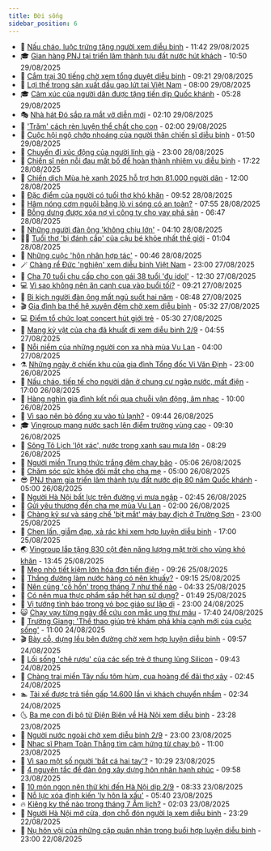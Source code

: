```yaml
---
title: Đời sống
sidebar_position: 6
---
```


<!-- vnexpress-doi-song:START -->
- 🚀 [Nấu cháo, luộc trứng tặng người xem diễu binh](https://vnexpress.net/nau-chao-luoc-trung-tang-nguoi-xem-dieu-binh-4933241.html) - 11:42 29/08/2025
- 🎓 [Gian hàng PNJ tại triển lãm thành tựu đất nước hút khách](https://vnexpress.net/gian-hang-pnj-tai-trien-lam-thanh-tuu-dat-nuoc-hut-khach-4933260.html) - 10:50 29/08/2025
- 🚦 [Cắm trại 30 tiếng chờ xem tổng duyệt diễu binh](https://vnexpress.net/cam-trai-30-tieng-cho-xem-tong-duyet-dieu-binh-4933167.html) - 09:21 29/08/2025
- 🦣 [Lợi thế trong sản xuất dầu gạo lứt tại Việt Nam](https://vnexpress.net/loi-the-trong-san-xuat-dau-gao-lut-tai-viet-nam-4932784.html) - 08:00 29/08/2025
- 🎓 [Cảm xúc của người dân được tặng tiền dịp Quốc khánh](https://vnexpress.net/cam-xuc-cua-nguoi-dan-duoc-tang-tien-dip-quoc-khanh-4932941.html) - 05:28 29/08/2025
- 🎭 [Nhà hát Đó sắp ra mắt vở diễn mới](https://vnexpress.net/nha-hat-do-sap-ra-mat-vo-dien-moi-4932912.html) - 02:10 29/08/2025
- 🦅 [&#39;Trăm&#39; cách rèn luyện thể chất cho con](https://vnexpress.net/tram-cach-ren-luyen-the-chat-cho-con-4932897.html) - 02:00 29/08/2025
- 🎃 [Cuộc hội ngộ chớp nhoáng của người thân chiến sĩ diễu binh](https://vnexpress.net/cuoc-hoi-ngo-chop-nhoang-cua-nguoi-than-chien-si-dieu-binh-4932780.html) - 01:50 29/08/2025
- 💪 [Chuyến đi xúc động của người lính già](https://vnexpress.net/chuyen-di-xuc-dong-cua-nguoi-linh-gia-4932813.html) - 23:00 28/08/2025
- 🐻 [Chiến sĩ nén nỗi đau mất bố để hoàn thành nhiệm vụ diễu binh](https://vnexpress.net/chien-si-nen-noi-dau-mat-bo-de-hoan-thanh-nhiem-vu-dieu-binh-4932623.html) - 17:22 28/08/2025
- 🧠 [Chiến dịch Mùa hè xanh 2025 hỗ trợ hơn 81.000 người dân](https://vnexpress.net/chien-dich-mua-he-xanh-2025-ho-tro-hon-81-000-nguoi-dan-4932774.html) - 12:00 28/08/2025
- 🐘 [Đặc điểm của người có tuổi thơ khó khăn](https://vnexpress.net/dac-diem-cua-nguoi-co-tuoi-tho-kho-khan-4932719.html) - 09:52 28/08/2025
- 👹 [Hâm nóng cơm nguội bằng lò vi sóng có an toàn?](https://vnexpress.net/ham-nong-com-nguoi-bang-lo-vi-song-co-an-toan-4932669.html) - 07:55 28/08/2025
- 💂 [Bỗng dưng được xóa nợ vì công ty cho vay phá sản](https://vnexpress.net/bong-dung-duoc-xoa-no-vi-cong-ty-cho-vay-pha-san-4932395.html) - 06:47 28/08/2025
- 🦍 [Những người đàn ông &#39;không chịu lớn&#39;](https://vnexpress.net/nhung-nguoi-dan-ong-khong-chiu-lon-4932243.html) - 04:10 28/08/2025
- 🧑‍🏫 [Tuổi thơ &#39;bị đánh cắp&#39; của cậu bé khỏe nhất thế giới](https://vnexpress.net/tuoi-tho-bi-danh-cap-cua-cau-be-khoe-nhat-the-gioi-4932358.html) - 01:04 28/08/2025
- 🧰 [Những cuộc &#39;hôn nhân hợp tác&#39;](https://vnexpress.net/nhung-cuoc-hon-nhan-hop-tac-4932169.html) - 00:46 28/08/2025
- 🪄 [Chàng rể Đức &#39;nghiện&#39; xem diễu binh Việt Nam](https://vnexpress.net/chang-re-duc-nghien-xem-dieu-binh-viet-nam-4929480.html) - 23:00 27/08/2025
- 🐲 [Cha 70 tuổi chu cấp cho con gái 38 tuổi &#39;đu idol&#39;](https://vnexpress.net/cha-70-tuoi-chu-cap-cho-con-gai-38-tuoi-du-idol-4931740.html) - 12:30 27/08/2025
- 💻 [Vì sao không nên ăn canh cua vào buổi tối?](https://vnexpress.net/vi-sao-khong-nen-an-canh-cua-vao-buoi-toi-4932255.html) - 09:21 27/08/2025
- 🐘 [Bi kịch người đàn ông mất ngủ suốt hai năm](https://vnexpress.net/bi-kich-nguoi-dan-ong-mat-ngu-suot-hai-nam-4931872.html) - 08:48 27/08/2025
- 🎬 [Gia đình ba thế hệ xuyên đêm chờ xem diễu binh](https://vnexpress.net/gia-dinh-ba-the-he-xuyen-dem-cho-xem-dieu-binh-4932108.html) - 05:32 27/08/2025
- 💻 [Điểm tổ chức loạt concert hút giới trẻ](https://vnexpress.net/diem-to-chuc-loat-concert-hut-gioi-tre-4931822.html) - 05:30 27/08/2025
- 🧰 [Mang kỷ vật của cha đã khuất đi xem diễu binh 2/9](https://vnexpress.net/mang-ky-vat-cua-cha-da-khuat-di-xem-dieu-binh-2-9-4931297.html) - 04:55 27/08/2025
- 🫣 [Nỗi niềm của những người con xa nhà mùa Vu Lan](https://vnexpress.net/noi-niem-cua-nhung-nguoi-con-xa-nha-mua-vu-lan-4931899.html) - 04:00 27/08/2025
- ⚗️ [Những ngày ở chiến khu của gia đình Tổng đốc Vi Văn Định](https://vnexpress.net/nhung-ngay-o-chien-khu-cua-gia-dinh-tong-doc-vi-van-dinh-4930511.html) - 23:00 26/08/2025
- 🌊 [Nấu cháo, tiếp tế cho người dân ở chung cư ngập nước, mất điện](https://vnexpress.net/nau-chao-tiep-te-cho-nguoi-dan-o-chung-cu-ngap-nuoc-mat-dien-4931884.html) - 17:00 26/08/2025
- 💃 [Hàng nghìn gia đình kết nối qua chuỗi vận động, âm nhạc](https://vnexpress.net/hang-nghin-gia-dinh-ket-noi-qua-chuoi-van-dong-am-nhac-4931739.html) - 10:00 26/08/2025
- 🦆 [Vì sao nên bỏ đồng xu vào tủ lạnh?](https://vnexpress.net/vi-sao-nen-bo-dong-xu-vao-tu-lanh-4931216.html) - 09:44 26/08/2025
- 🎓 [Vingroup mang nước sạch lên điểm trường vùng cao](https://vnexpress.net/vingroup-mang-nuoc-sach-len-diem-truong-vung-cao-4931775.html) - 09:30 26/08/2025
- 💪 [Sông Tô Lịch &#39;lột xác&#39;, nước trong xanh sau mưa lớn](https://vnexpress.net/song-to-lich-lot-xac-nuoc-trong-xanh-sau-mua-lon-4931714.html) - 08:29 26/08/2025
- 🤔 [Người miền Trung thức trắng đêm chạy bão](https://vnexpress.net/nguoi-mien-trung-thuc-trang-dem-chay-bao-4931525.html) - 05:06 26/08/2025
- 🧰 [Chăm sóc sức khỏe đôi mắt cho cha mẹ](https://vnexpress.net/cham-soc-suc-khoe-doi-mat-cho-cha-me-4931612.html) - 05:00 26/08/2025
- 😎 [PNJ tham gia triển lãm thành tựu đất nước dịp 80 năm Quốc khánh](https://vnexpress.net/pnj-tham-gia-trien-lam-thanh-tuu-dat-nuoc-dip-80-nam-quoc-khanh-4931555.html) - 05:00 26/08/2025
- 🌮 [Người Hà Nội bất lực trên đường vì mưa ngập](https://vnexpress.net/nguoi-ha-noi-bat-luc-tren-duong-vi-mua-ngap-4931480.html) - 02:45 26/08/2025
- 🧠 [Gửi yêu thương đến cha mẹ mùa Vu Lan](https://vnexpress.net/gui-yeu-thuong-den-cha-me-mua-vu-lan-4931409.html) - 02:00 26/08/2025
- 🎡 [Chàng kỹ sư và sáng chế &#39;bịt mắt&#39; máy bay địch ở Trường Sơn](https://vnexpress.net/chang-ky-su-va-sang-che-bit-mat-may-bay-dich-o-truong-son-4927843.html) - 23:00 25/08/2025
- 🎡 [Chen lấn, giẫm đạp, xả rác khi xem hợp luyện diễu binh](https://vnexpress.net/chen-lan-giam-dap-xa-rac-khi-xem-hop-luyen-dieu-binh-4931413.html) - 17:00 25/08/2025
- 🌏 [Vingroup lắp tặng 830 cột đèn năng lượng mặt trời cho vùng khó khăn](https://vnexpress.net/vingroup-lap-tang-830-cot-den-nang-luong-mat-troi-cho-vung-kho-khan-4931397.html) - 13:45 25/08/2025
- 🐻 [Mẹo nhỏ tiết kiệm lớn hóa đơn tiền điện](https://vnexpress.net/meo-nho-tiet-kiem-lon-hoa-don-tien-dien-4931319.html) - 09:26 25/08/2025
- 💂 [Thắng đường làm nước hàng có nên khuấy?](https://vnexpress.net/thang-duong-lam-nuoc-hang-co-nen-khuay-4931309.html) - 09:15 25/08/2025
- 🥸 [Nên cúng &#39;cô hồn&#39; trong tháng 7 như thế nào](https://vnexpress.net/nen-cung-co-hon-trong-thang-7-nhu-the-nao-4930445.html) - 04:33 25/08/2025
- 🌋 [Có nên mua thực phẩm sắp hết hạn sử dụng?](https://vnexpress.net/co-nen-mua-thuc-pham-sap-het-han-su-dung-4930949.html) - 01:49 25/08/2025
- 🦩 [Vị tướng tình báo trong vỏ bọc giáo sư lập dị](https://vnexpress.net/vi-tuong-tinh-bao-trong-vo-boc-giao-su-lap-di-4929336.html) - 23:00 24/08/2025
- 😺 [Chạy vạy từng ngày để cứu con mắc ung thư máu](https://vnexpress.net/chay-vay-tung-ngay-de-cuu-con-mac-ung-thu-mau-4930785.html) - 17:40 24/08/2025
- 🐻 [Trường Giang: &#39;Thể thao giúp trẻ khám phá khía cạnh mới của cuộc sống&#39;](https://vnexpress.net/truong-giang-the-thao-giup-tre-kham-pha-khia-canh-moi-cua-cuoc-song-4930690.html) - 11:00 24/08/2025
- 🎬 [Bày cỗ, dựng lều bên đường chờ xem hợp luyện diễu binh](https://vnexpress.net/bay-co-dung-leu-ben-duong-cho-xem-hop-luyen-dieu-binh-4930924.html) - 09:57 24/08/2025
- 🎊 [Lối sống &#39;chê rượu&#39; của các sếp trẻ ở thung lũng Silicon](https://vnexpress.net/loi-song-che-ruou-cua-cac-sep-tre-o-thung-lung-silicon-4925813.html) - 09:43 24/08/2025
- 💄 [Chàng trai miền Tây nấu tôm hùm, cua hoàng đế đãi thợ xây](https://vnexpress.net/chang-trai-mien-tay-nau-tom-hum-cua-hoang-de-dai-tho-xay-4925075.html) - 02:45 24/08/2025
- 🏊 [Tài xế được trả tiền gấp 14.600 lần vì khách chuyển nhầm](https://vnexpress.net/tai-xe-duoc-tra-tien-gap-14-600-lan-vi-khach-chuyen-nham-4930669.html) - 02:34 24/08/2025
- 🌜 [Ba mẹ con đi bộ từ Điện Biên về Hà Nội xem diễu binh](https://vnexpress.net/ba-me-con-di-bo-tu-dien-bien-ve-ha-noi-xem-dieu-binh-4930709.html) - 23:28 23/08/2025
- 🤡 [Người nước ngoài chờ xem diễu binh 2/9](https://vnexpress.net/nguoi-nuoc-ngoai-cho-xem-dieu-binh-2-9-4930411.html) - 23:00 23/08/2025
- 🥰 [Nhạc sĩ Phạm Toàn Thắng tìm cảm hứng từ chạy bộ](https://vnexpress.net/nhac-si-pham-toan-thang-tim-cam-hung-tu-chay-bo-4930647.html) - 11:00 23/08/2025
- 🦍 [Vì sao một số người &#39;bắt cá hai tay&#39;?](https://vnexpress.net/vi-sao-mot-so-nguoi-bat-ca-hai-tay-4929334.html) - 10:29 23/08/2025
- 🫣 [4 nguyên tắc để đàn ông xây dựng hôn nhân hạnh phúc](https://vnexpress.net/4-nguyen-tac-de-dan-ong-xay-dung-hon-nhan-hanh-phuc-4929539.html) - 09:58 23/08/2025
- 🚦 [10 món ngon nên thử khi đến Hà Nội dịp 2/9](https://vnexpress.net/10-mon-ngon-nen-thu-khi-den-ha-noi-dip-2-9-4930604.html) - 08:33 23/08/2025
- 🐘 [Nỗ lực xóa định kiến &#39;ly hôn là xấu&#39;](https://vnexpress.net/no-luc-xoa-dinh-kien-ly-hon-la-xau-4930220.html) - 05:40 23/08/2025
- 🔥 [Kiêng kỵ thế nào trong tháng 7 Âm lịch?](https://vnexpress.net/kieng-ky-the-nao-trong-thang-7-am-lich-4926741.html) - 02:03 23/08/2025
- 🎃 [Người Hà Nội mở cửa, dọn chỗ đón người lạ xem diễu binh](https://vnexpress.net/nguoi-ha-noi-mo-cua-don-cho-don-nguoi-la-xem-dieu-binh-4930436.html) - 23:29 22/08/2025
- 🥳 [Nụ hôn vội của những cặp quân nhân trong buổi hợp luyện diễu binh](https://vnexpress.net/nu-hon-voi-cua-nhung-cap-quan-nhan-trong-buoi-hop-luyen-dieu-binh-4930417.html) - 23:00 22/08/2025<!-- vnexpress-doi-song:END -->
